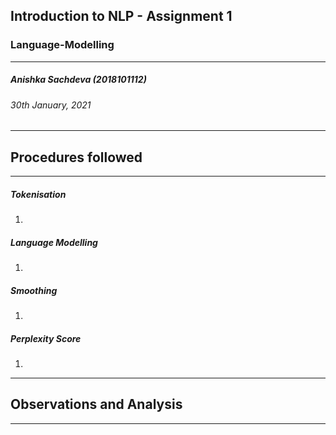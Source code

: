 ## Introduction to NLP - Assignment 1 
### Language-Modelling
---
##### Anishka Sachdeva (2018101112)
###### 30th January, 2021
---
## Procedures followed
---

##### Tokenisation
1. 

##### Language Modelling
1. 

##### Smoothing
1. 

##### Perplexity Score
1. 

---
## Observations and Analysis
---